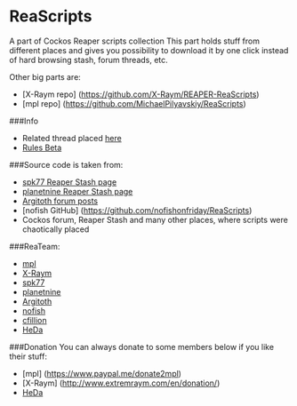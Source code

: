 # ReaScripts
A part of Cockos Reaper scripts collection
This part holds stuff from different places and gives you possibility to download it by one click instead of hard browsing stash, forum threads, etc.

Other big parts are:
- [X-Raym repo] (https://github.com/X-Raym/REAPER-ReaScripts)
- [mpl repo] (https://github.com/MichaelPilyavskiy/ReaScripts)

###Info
- Related thread placed [here](http://forum.cockos.com/showthread.php?t=169127)
- [Rules Beta](http://forum.cockos.com/showpost.php?p=1602628&postcount=101)

###Source code is taken from:
- [spk77 Reaper Stash page](http://stash.reaper.fm/u/spk77)
- [planetnine Reaper Stash page](http://stash.reaper.fm/u/planetnine)
- [Argitoth forum posts](http://forum.cockos.com/member.php?u=7973)
- [nofish GitHub] (https://github.com/nofishonfriday/ReaScripts)
- Cockos forum, Reaper Stash and many other places, where scripts were chaotically placed

###ReaTeam:
- [mpl](http://forum.cockos.com/member.php?u=70694)
- [X-Raym](http://forum.cockos.com/member.php?u=58284)
- [spk77](http://forum.cockos.com/member.php?u=49553)
- [planetnine](http://forum.cockos.com/member.php?u=6549)
- [Argitoth](http://forum.cockos.com/member.php?u=7973)
- [nofish](http://forum.cockos.com/member.php?u=6870)
- [cfillion](http://forum.cockos.com/member.php?u=98780)
- [HeDa](http://forum.cockos.com/member.php?u=47822)

###Donation
You can always donate to some members below if you like their stuff:
- [mpl] (https://www.paypal.me/donate2mpl)
- [X-Raym] (http://www.extremraym.com/en/donation/)
- [HeDa](https://www.patreon.com/heda?ty=h)
